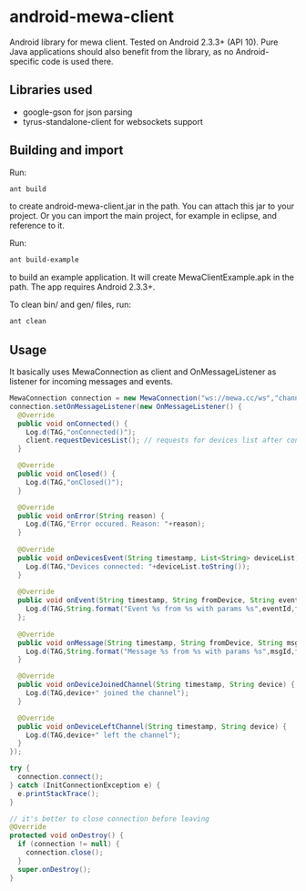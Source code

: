 # android-mewa-client

Android library for mewa client. Tested on Android 2.3.3+ (API 10). Pure Java applications should also benefit from the library, as no Android-specific code is used there.

## Libraries used

* google-gson for json parsing
* tyrus-standalone-client for websockets support

## Building and import

Run:
```sh
ant build
```
to create android-mewa-client.jar in the path. You can attach this jar to your project. Or you can import the main project, for example in eclipse, and reference to it.

Run:
```sh
ant build-example
```
to build an example application. It will create MewaClientExample.apk in the path. The app requires Android 2.3.3+.

To clean bin/ and gen/ files, run:
```sh
ant clean
```

## Usage

It basically uses MewaConnection as client and OnMessageListener as listener for incoming messages and events.

```java
MewaConnection connection = new MewaConnection("ws://mewa.cc/ws","channel","android","pass");
connection.setOnMessageListener(new OnMessageListener() {
  @Override
  public void onConnected() {
    Log.d(TAG,"onConnected()");
    client.requestDevicesList(); // requests for devices list after connecting
  }

  @Override
  public void onClosed() {
    Log.d(TAG,"onClosed()");
  }

  @Override
  public void onError(String reason) {
    Log.d(TAG,"Error occured. Reason: "+reason);
  }
  
  @Override
  public void onDevicesEvent(String timestamp, List<String> deviceList) {
    Log.d(TAG,"Devices connected: "+deviceList.toString());
  }
  
  @Override
  public void onEvent(String timestamp, String fromDevice, String eventId, String params) {
    Log.d(TAG,String.format("Event %s from %s with params %s",eventId,fromDevice,params));
  };
  
  @Override
  public void onMessage(String timestamp, String fromDevice, String msgId, String params) {
    Log.d(TAG,String.format("Message %s from %s with params %s",msgId,fromDevice,params));
  }

  @Override
  public void onDeviceJoinedChannel(String timestamp, String device) {
    Log.d(TAG,device+" joined the channel");
  }

  @Override
  public void onDeviceLeftChannel(String timestamp, String device) {
    Log.d(TAG,device+" left the channel");
  }
});

try {
  connection.connect();
} catch (InitConnectionException e) {
  e.printStackTrace();
}

// it's better to close connection before leaving
@Override
protected void onDestroy() {
  if (connection != null) {
    connection.close();
  }
  super.onDestroy();
}
```
